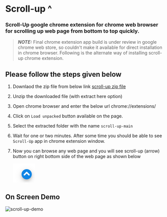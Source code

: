 # Scroll-up ^

### Scroll-Up google chrome extension for chrome web browser for scrolling up web page from bottom to top quickly.

> **_NOTE:_** Final chrome extension app build is under review in google chrome web store, so couldn't make it available for direct installation in chrome browser. Following is the alternate way of installing scroll-up chrome extension.

## Please follow the steps given below

1. Downlaod the zip file from below link
   [scroll-up zip file](https://github.com/sachinwakle/scroll-up/archive/main.zip)

2. Unzip the downloaded file (with extract here option)

3. Open chrome browser and enter the below url
   chrome://extensions/

4. Click on `Load unpacked` button available on the page.

5. Select the extracted folder with the name `scroll-up-main`

6. Wait for one or two minutes. After some time you should be able to see `Scroll-Up` app in chrome extension window.

7. Now you can browse any web page and you will see scroll-up (arrow) button on right bottom side of the web page as shown below

   ![scroll-up button](https://github.com/sachinwakle/scroll-up/blob/main/github.com_sachinwakle_scroll-up.png?raw=true)

## On Screen Demo
![scroll-up-demo](https://gist.githubusercontent.com/sachinwakle/80fe3a0e25480bab114da8f6316af6f8/raw/734fbe1419f7f44484c32fb9908ba94a31df5559/scroll-up-640-400.gif)
